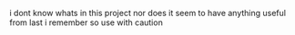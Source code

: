 i dont know whats in this project nor does it seem to have anything useful from last i remember so use with caution
